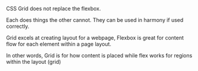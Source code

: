 CSS Grid does not replace the flexbox.

Each does things the other cannot. They can be used in harmony if used correctly.


Grid excels at creating layout for a webpage, Flexbox is great for content flow for each element within a page layout.

In other words, Grid is for how content is placed while flex works for regions within the layout (grid)